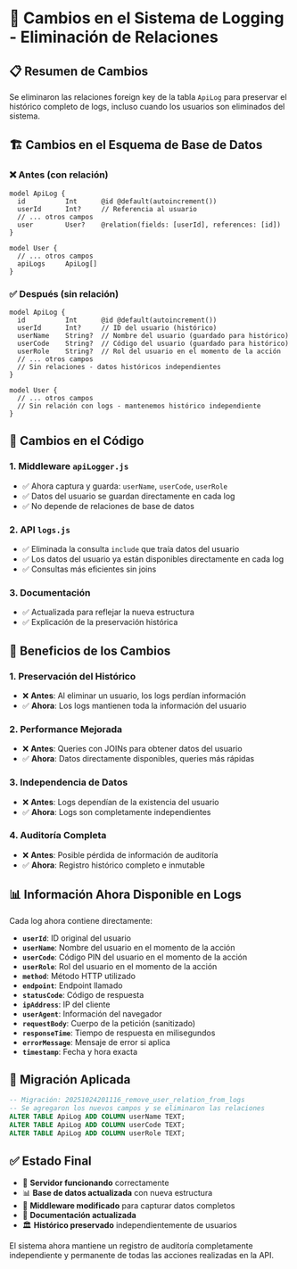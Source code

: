 # 🔄 Cambios en el Sistema de Logging - Eliminación de Relaciones

## 📋 Resumen de Cambios

Se eliminaron las relaciones foreign key de la tabla `ApiLog` para preservar el histórico completo de logs, incluso cuando los usuarios son eliminados del sistema.

## 🏗️ Cambios en el Esquema de Base de Datos

### ❌ Antes (con relación)
```prisma
model ApiLog {
  id          Int      @id @default(autoincrement())
  userId      Int?     // Referencia al usuario
  // ... otros campos
  user        User?    @relation(fields: [userId], references: [id])
}

model User {
  // ... otros campos
  apiLogs     ApiLog[]
}
```

### ✅ Después (sin relación)
```prisma
model ApiLog {
  id          Int      @id @default(autoincrement())
  userId      Int?     // ID del usuario (histórico)
  userName    String?  // Nombre del usuario (guardado para histórico)
  userCode    String?  // Código del usuario (guardado para histórico)
  userRole    String?  // Rol del usuario en el momento de la acción
  // ... otros campos
  // Sin relaciones - datos históricos independientes
}

model User {
  // ... otros campos
  // Sin relación con logs - mantenemos histórico independiente
}
```

## 🔧 Cambios en el Código

### 1. Middleware `apiLogger.js`
- ✅ Ahora captura y guarda: `userName`, `userCode`, `userRole`
- ✅ Datos del usuario se guardan directamente en cada log
- ✅ No depende de relaciones de base de datos

### 2. API `logs.js`
- ✅ Eliminada la consulta `include` que traía datos del usuario
- ✅ Los datos del usuario ya están disponibles directamente en cada log
- ✅ Consultas más eficientes sin joins

### 3. Documentación
- ✅ Actualizada para reflejar la nueva estructura
- ✅ Explicación de la preservación histórica

## 🎯 Beneficios de los Cambios

### 1. **Preservación del Histórico**
- ❌ **Antes**: Al eliminar un usuario, los logs perdían información
- ✅ **Ahora**: Los logs mantienen toda la información del usuario

### 2. **Performance Mejorada**
- ❌ **Antes**: Queries con JOINs para obtener datos del usuario
- ✅ **Ahora**: Datos directamente disponibles, queries más rápidas

### 3. **Independencia de Datos**
- ❌ **Antes**: Logs dependían de la existencia del usuario
- ✅ **Ahora**: Logs son completamente independientes

### 4. **Auditoría Completa**
- ❌ **Antes**: Posible pérdida de información de auditoría
- ✅ **Ahora**: Registro histórico completo e inmutable

## 📊 Información Ahora Disponible en Logs

Cada log ahora contiene directamente:

- **`userId`**: ID original del usuario
- **`userName`**: Nombre del usuario en el momento de la acción
- **`userCode`**: Código PIN del usuario en el momento de la acción  
- **`userRole`**: Rol del usuario en el momento de la acción
- **`method`**: Método HTTP utilizado
- **`endpoint`**: Endpoint llamado
- **`statusCode`**: Código de respuesta
- **`ipAddress`**: IP del cliente
- **`userAgent`**: Información del navegador
- **`requestBody`**: Cuerpo de la petición (sanitizado)
- **`responseTime`**: Tiempo de respuesta en milisegundos
- **`errorMessage`**: Mensaje de error si aplica
- **`timestamp`**: Fecha y hora exacta

## 🔄 Migración Aplicada

```sql
-- Migración: 20251024201116_remove_user_relation_from_logs
-- Se agregaron los nuevos campos y se eliminaron las relaciones
ALTER TABLE ApiLog ADD COLUMN userName TEXT;
ALTER TABLE ApiLog ADD COLUMN userCode TEXT;
ALTER TABLE ApiLog ADD COLUMN userRole TEXT;
```

## ✅ Estado Final

- 🚀 **Servidor funcionando** correctamente
- 📊 **Base de datos actualizada** con nueva estructura
- 🔧 **Middleware modificado** para capturar datos completos
- 📝 **Documentación actualizada**
- 🏛️ **Histórico preservado** independientemente de usuarios

El sistema ahora mantiene un registro de auditoría completamente independiente y permanente de todas las acciones realizadas en la API.